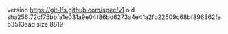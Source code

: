 version https://git-lfs.github.com/spec/v1
oid sha256:72cf75bbfa1e031a9e04f86bd6273a4e41a2fb22509c68bf896362feb3513ead
size 8819
